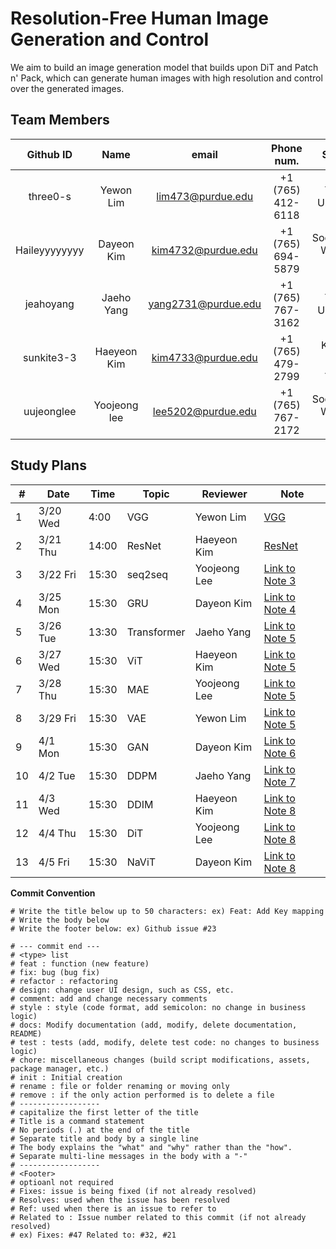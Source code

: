 # Resolution-Free Human Image Generation and Control
We aim to build an image generation model that builds upon DiT and Patch n' Pack, which can generate human images with high resolution and control over the generated images. 


## Team Members
| Github ID | Name | email  | Phone num.  | School. | Role | 
|:--------: |:----:|:--------:|:---------:|:----:| :----:|
| three0-s  | Yewon Lim | lim473@purdue.edu | +1 (765) 412-6118 | Yonsei Univ. C.S.| Director |
| Haileyyyyyyyy | Dayeon Kim  | kim4732@purdue.edu | +1 (765) 694-5879 | Sookmyung W. Univ. S.C. | Planning Leader |
| jeahoyang | Jaeho Yang | yang2731@purdue.edu | +1 (765) 767-3162 |  Yonsei Univ. C.E. | Testing Leader |
| sunkite3-3 | Haeyeon Kim | kim4733@purdue.edu | +1 (765) 479-2799 |  Kyonggi Univ. AI.C.E.  | Documentation Leader |
| uujeonglee | Yoojeong lee | lee5202@purdue.edu | +1 (765) 767-2172 | Sookmyung W. Univ. IT.E. | QA Leader |


## Study Plans
| #   | Date    | Time | Topic            | Reviewer     | Note                                    |
|-----|---------|------|------------------|--------------|-----------------------------------------|
| 1   | 3/20 Wed| 4:00 | VGG          | Yewon Lim    | [VGG](#note1)               |
| 2   | 3/21 Thu| 14:00 | ResNet           | Haeyeon Kim   | [ResNet](#note2)               |
| 3   | 3/22 Fri| 15:30 | seq2seq          | Yoojeong Lee   | [Link to Note 3](#note3)               |
| 4   | 3/25 Mon| 15:30 | GRU | Dayeon Kim  | [Link to Note 4](#note4)               |
| 5   | 3/26 Tue| 13:30 | Transformer        | Jaeho Yang | [Link to Note 5](#note5)               |
| 6   | 3/27 Wed| 15:30 | ViT       | Haeyeon Kim | [Link to Note 5](#note5)        
| 7   | 3/28 Thu| 15:30 |  MAE         | Yoojeong Lee | [Link to Note 5](#note5)        |
| 8   | 3/29 Fri| 15:30 | VAE         | Yewon Lim  | [Link to Note 5](#note5)               |
| 9   | 4/1 Mon| 15:30 | GAN         | Dayeon Kim  | [Link to Note 6](#note6)               |
| 10   | 4/2 Tue| 15:30 | DDPM       | Jaeho Yang   | [Link to Note 7](#note7)               |
| 11   | 4/3 Wed| 15:30 | DDIM      | Haeyeon Kim  | [Link to Note 8](#note8)               | 
| 12   | 4/4 Thu| 15:30 | DiT      | Yoojeong Lee  | [Link to Note 8](#note8)               | 
| 13 | 4/5 Fri| 15:30 | NaViT      | Dayeon Kim  | [Link to Note 8](#note8)               | 


**Commit Convention**

```
# Write the title below up to 50 characters: ex) Feat: Add Key mapping  
# Write the body below  
# Write the footer below: ex) Github issue #23  

# --- commit end ---  
# <type> list
# feat : function (new feature)  
# fix: bug (bug fix)  
# refactor : refactoring  
# design: change user UI design, such as CSS, etc.  
# comment: add and change necessary comments  
# style : style (code format, add semicolon: no change in business logic)  
# docs: Modify documentation (add, modify, delete documentation, README)  
# test : tests (add, modify, delete test code: no changes to business logic)  
# chore: miscellaneous changes (build script modifications, assets, package manager, etc.)  
# init : Initial creation  
# rename : file or folder renaming or moving only  
# remove : if the only action performed is to delete a file  
# ------------------  
# capitalize the first letter of the title  
# Title is a command statement  
# No periods (.) at the end of the title  
# Separate title and body by a single line  
# The body explains the "what" and "why" rather than the "how".  
# Separate multi-line messages in the body with a "-"  
# ------------------  
# <Footer>  
# optioanl not required  
# Fixes: issue is being fixed (if not already resolved)  
# Resolves: used when the issue has been resolved  
# Ref: used when there is an issue to refer to  
# Related to : Issue number related to this commit (if not already resolved)  
# ex) Fixes: #47 Related to: #32, #21 

```